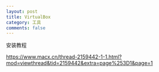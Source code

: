 ```yaml
---
layout: post
title: VirtualBox
category: 工具
comments: false
---
```


安装教程

<https://www.macx.cn/thread-2159442-1-1.html?mod=viewthread&tid=2159442&extra=page%253D1&page=1>
 